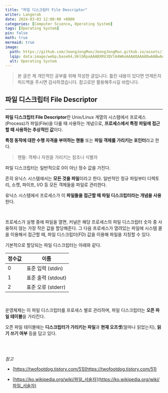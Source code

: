 ```yaml
---
title: "파일 디스크립터 File Descriptor"
writer: Langerak
date: 2024-03-03 12:00:00 +0800
categories: [Computer Science, Operating System]
tags: [Operating System]
pin: false
math: true
mermaid: true
image:
  path: https://github.com/JeongJongMun/JeongJongMun.github.io/assets/101979073/3ae026eb-f51c-4a32-a61a-dd3854381147
  lqip: data:image/webp;base64,UklGRpoAAABXRUJQVlA4WAoAAAAQAAAADwAABwAAQUxQSDIAAAARL0AmbZurmr57yyIiqE8oiG0bejIYEQTgqiDA9vqnsUSI6H+oAERp2HZ65qP/VIAWAFZQOCBCAAAA8AEAnQEqEAAIAAVAfCWkAALp8sF8rgRgAP7o9FDvMCkMde9PK7euH5M1m6VWoDXf2FkP3BqV0ZYbO6NA/VFIAAAA
  alt: Operating System
---
```


> 본 글은 제 개인적인 공부를 위해 작성한 글입니다. 틀린 내용이 있다면 언제든지 피드백을 주시면 감사하겠습니다. 참고로만 활용해주시길 바랍니다.



## 파일 디스크립터 File Descriptor

---

**파일 디스크립터 File Descriptor**란 Unix/Linux 계열의 시스템에서 프로세스(Process)가 파일(File)을 다룰 때 사용하는 개념으로, **프로세스에서 특정 파일에 접근할 때 사용하는 추상적인 값**이다.

**특정 동작에 대한 수행 자격을 부여하는 핸들** 또는 **파일 객체를 가리키는 포인터**라고 한다.

> 핸들: 객체나 자원을 가리키는 참조나 식별자

파일 디스크립터는 일반적으로 0이 아닌 정수 값을 가진다.

흔히 유닉스 시스템에서는 **모든 것을 파일**이라고 한다. 일반적인 정규 파일부터 디렉토리, 소켓, 파이프, I/O 등 모든 객체들을 파일로 관리한다.

유닉스 시스템에서 프로세스가 이 **파일들을 접근할 때 파일 디스크립터라는 개념을 사용**한다.

<br/>

프로세스가 실행 중에 파일을 열면, 커널은 해당 프로세스의 파일 디스크립터 숫자 중 사용하지 않는 가장 작은 값을 할당해준다. 그 다음 프로세스가 열려있는 파일에 시스템 콜을 이용해서 접근할 때, 파일 디스크립터(FD) 값을 이용해 파일을 지칭할 수 있다.

기본적으로 할당되는 파일 디스크립터는 아래와 같다.

| 정수값 | 이름 |
| --- | --- |
| 0 | 표준 입력 (stdin) |
| 1 | 표준 출력 (stdout) |
| 2 | 표준 오류 (stderr) |

<br/>

운영체제는 이 파일 디스크립터를 프로세스 별로 관리하며, 파일 디스크립터는 **오픈 파일 테이블**을 가리킨다.

오픈 파일 테이블에는 **디스크립터가 가리키는 파일**과 **현재 오프셋**(얼마나 읽었는지), **읽기 쓰기 여부** 등을 담고 있다.

<br/><br/>

*참고*

- [https://twofootdog.tistory.com/51](https://twofootdog.tistory.com/51)

- [https://ko.wikipedia.org/wiki/파일_서술자](https://ko.wikipedia.org/wiki/파일_서술자)
